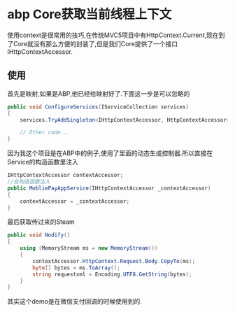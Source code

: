 # abp Core获取当前线程上下文

使用context是很常用的技巧,在传统MVC5项目中有HttpContext.Current,现在到了Core就没有那么方便的封装了,但是我们Core提供了一个接口IHttpContextAccessor.

## 使用

首先是映射,如果是ABP,他已经给映射好了.下面这一步是可以忽略的

```c#
public void ConfigureServices(IServiceCollection services)
{
    services.TryAddSingleton<IHttpContextAccessor, HttpContextAccessor>();

    // Other code...
}
```

因为我这个项目是在ABP中的例子,使用了里面的动态生成控制器.所以直接在Service的构造函数里注入

```c#
IHttpContextAccessor contextAccessor;
//在构造函数注入
public MobliePayAppService(IHttpContextAccessor _contextAccessor)
{
    contextAccessor = _contextAccessor;
}
```

最后获取传过来的Steam

```c#
public void Nodify()
{
    using (MemoryStream ms = new MemoryStream())
    {
        contextAccessor.HttpContext.Request.Body.CopyTo(ms);
        byte[] bytes = ms.ToArray();
        string requestxml = Encoding.UTF8.GetString(bytes);
    }
}
```

其实这个demo是在微信支付回调的时候使用到的.
